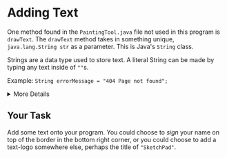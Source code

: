 # Adding Text

One method found in the `PaintingTool.java` file not used in this program is `drawText`. The `drawText` method takes in something unique, `java.lang.String str` as a parameter. This is Java's `String` class.

Strings are a data type used to store text. A literal String can be made by typing any text inside of `""`s.

Example: `String errorMessage = "404 Page not found";`


<details>
<summary>More Details</summary>

### Strings

Aside from numbers and booleans, Strings are some of the most used data types in programming. They can be used to store text based values, like the name of a customer, the current type of weather, or almost any other typable values.

Java's `String` class has many methods which you will become familiar with in a deeper dive in the language.

To learn more about the `String` class, check out the [official Java documentation](https://docs.oracle.com/en/java/javase/11/docs/api/java.base/java/lang/String.html).

</details>

## Your Task

Add some text onto your program. You could choose to *sign* your name on top of the border in the bottom right corner, or you could choose to add a text-logo somewhere else, perhaps the title of `"SketchPad"`.
